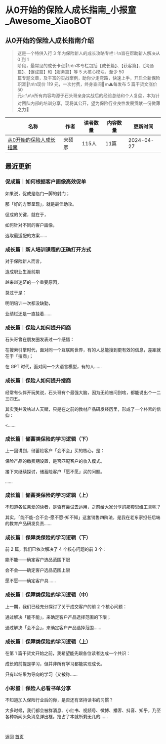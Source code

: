 # 从0开始的保险人成长指南_小报童_Awesome_XiaoBOT

## 从0开始的保险人成长指南介绍
> 这是一个特供入行 3 年内保险新人的成长攻略专栏✨\n旨在帮助新人解决从 0 到 1  
阶段，最常见的成长卡点🚧\n\n本专栏包括【成长篇】、【获客篇】、【沟通篇】、【促成篇】和【服务篇】等 5 大核心模块，至少 50  
篇专题文章，及丰富的实战案例，助你少走弯路，快速上手，开启全新保险职涯🛫\n\n现价 119 元，一次付费，终身查阅🫶\n⚠️每发布 5 篇干货文涨价 50  
元📈\n\n所有内容均源于石头哥亲身实战后的经验总结和个人复盘，本为针对团队内部的培训分享，现将其公开，望为保险行业良性发展贡献一份微薄之力💪  
  


|名称|作者|读者数量|内容数量|更新时间|
|---|---|---|---|---|
|[从0开始的保险人成长指南](https://xiaobot.net/p/broker2master?refer=9c3f1c95-a052-465a-9902-f6d75080262a)|宋硕彦|115人|11篇|2024-04-27|

## 最近更新
### 促成篇｜如何根据客户画像高效促单

如果说，促成是临门一脚的射门；

那「好的方案呈现」，就是最佳助攻。

促成的关键，就在于，

如何针对不同的客户画像，

选取最适配的方案......

### 成长篇｜新人培训课程的正确打开方式

对于保险新人而言，

造成职业生涯前期

越来越迷茫的一个重要原因，

莫过于是：

明明培训一次都没缺勤，

业绩栏还是一直挂着......

### 成长篇｜保险人如何提升问商

石头哥曾在朋友圈发表过一个感悟：

在搜索引擎时代，面对同一个互联网世界，有的人总能搜到更有效的信息，差距就在于「搜商」；

在 GPT 时代，面对同一个大语言模型，有的人......

### 成长篇｜保险人如何提升搜商

经常有伙伴开玩笑说，石头哥有个最强大脑，因为无论被问到啥，都能说出个一二三四五。

其实我并没啥过人天赋，只是在之前的教材产品研发经历里，形成了一个朴素的信仰：

<......

### 成长篇｜储蓄类保险的学习逻辑（下）

上一回讲到，储蓄险客户「会不会」买的核心，是：

保险产品的缴费期设置，是否匹配客户的收入模式。

接下来继续探讨，储蓄险客户「愿不愿」买的问题。

......

### 成长篇｜储蓄类保险的学习逻辑（上）

不知道各位亲爱的读者，是否有尝试去运用，之前给大家分享的那套思维工具呢？

其实，「能不能-会不会-愿不愿-知不知」这套销售四阶法，是我在老东家担任后端的教育产品研发负责......

### 成长篇｜保障类保险的学习逻辑（下）

前 2 篇，我们已依次解决了 4 个核心问题的前 3 个：

能不能——确定客户选品范围下限

会不会——确定客户选品范围上限

愿不愿——确定客户具......

### 成长篇｜保障类保险的学习逻辑（中）

上一期，我们已经充分探讨了关于成交客户的前 2 个核心问题：

通过解决「能不能」，来确定客户产品选择范围的下限；

通过解决「会不会」，来确定客户产品选择范围......

### 成长篇｜保障类保险的学习逻辑（上）

在第 1 篇干货文开始之前，我希望能先跟各位读者达成一个共识：

成长的前提是学习，但并非所有学习都能实现成长。

只有以结果为导向的学习（又被称......

### 小彩蛋｜保险人必看书单分享

不知道加入保险行业后的你，是否还有坚持读书的习惯？

大多时候，我们都会被群消息、小红书、视频号、微博、播客、抖音、知乎，乃至各种新闻头条消息弹出框，抢占了本就所剩无几的......


<a href="https://github.com/Reno9527/awesome-xiaobot" style="color: white; text-decoration: none;">awesome-xiaobot</a>

返回 [首页](../README.md)
